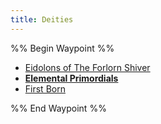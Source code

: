```yaml
---
title: Deities
---
```


%% Begin Waypoint %%

* [Eidolons of The Forlorn Shiver](Deities/Eidolons%20of%20The%20Forlorn%20Shiver.md)
* **[Elemental Primordials](Deities/Elemental%20Primordials/Elemental%20Primordials.md)**
* [First Born](Deities/First%20Born.md)

%% End Waypoint %%
